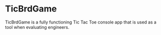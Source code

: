 # TicBrdGame
TicBrdGame is a fully functioning Tic Tac Toe console app that is used as a tool when evaluating engineers.
